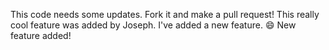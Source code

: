 This code needs some updates. Fork it and make a pull request!
This really cool feature was added by Joseph.
I've added a new feature. 😄
New feature added!